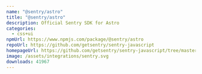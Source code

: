 ```yaml
---
name: "@sentry/astro"
title: "@sentry/astro"
description: Official Sentry SDK for Astro
categories:
  - css+ui
npmUrl: https://www.npmjs.com/package/@sentry/astro
repoUrl: https://github.com/getsentry/sentry-javascript
homepageUrl: https://github.com/getsentry/sentry-javascript/tree/master/packages/astro
image: /assets/integrations/sentry.svg
downloads: 41967
---
```

